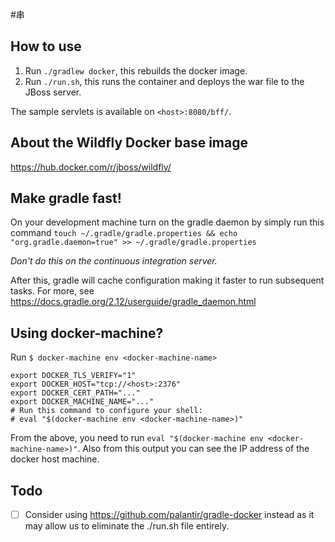 #串

## How to use

1. Run `./gradlew docker`, this rebuilds the docker image.
2. Run `./run.sh`, this runs the container and deploys the war file to the JBoss server.

The sample servlets is available on `<host>:8080/bff/`.
 
## About the Wildfly Docker base image
https://hub.docker.com/r/jboss/wildfly/
 
## Make gradle fast!
 
On your development machine turn on the gradle daemon by simply run this command 
`touch ~/.gradle/gradle.properties && echo "org.gradle.daemon=true" >> ~/.gradle/gradle.properties`

*Don't do this on the continuous integration server.*
 
After this, gradle will cache configuration making it faster to run subsequent tasks.
For more, see https://docs.gradle.org/2.12/userguide/gradle_daemon.html
 
## Using docker-machine?

Run `$ docker-machine env <docker-machine-name>`

```
export DOCKER_TLS_VERIFY="1"  
export DOCKER_HOST="tcp://<host>:2376"   
export DOCKER_CERT_PATH="..."  
export DOCKER_MACHINE_NAME="..."  
# Run this command to configure your shell:  
# eval "$(docker-machine env <docker-machine-name>)"  
```

From the above, you need to run `eval "$(docker-machine env <docker-machine-name>)"`. 
Also from this output you can see the IP address of the docker host machine.

## Todo

- [ ] Consider using https://github.com/palantir/gradle-docker instead as it may allow us to eliminate the ./run.sh file entirely.